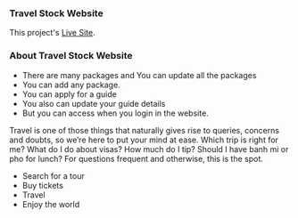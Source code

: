 ### Travel Stock Website

This project's [Live Site](https://tourism-website-2b701.web.app/).


### About Travel Stock Website
- There are many packages and You can update all the packages
- You can add any package.
- You can apply for a guide
- You also can update your guide details
- But you can access when you login in the website.

Travel is one of those things that naturally gives rise to queries, concerns and doubts, so we’re here to put your mind at ease. Which trip is right for me? What do I do about visas? How much do I tip? Should I have banh mi or pho for lunch? For questions frequent and otherwise, this is the spot.

- Search for a tour
- Buy tickets
- Travel
- Enjoy the world
